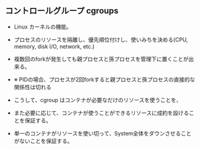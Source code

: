 ## コントロールグループ cgroups
* Linux カーネルの機能。
* プロセスのリソースを隔離し、優先順位付けし、使いみちを決める(CPU, memory, disk I/O, network, etc.)
* 複数回のforkが発生しても親プロセスと孫プロセスを管理下に置くことが出来る。
* ※ PIDの場合、プロセスが2回forkすると親プロセスと孫プロセスの直接的な関係性は切れる

* こうして、cgroup はコンテナが必要なだけのリソースを使うことを、
* また必要に応じて、コンテナが使うことができるリソースに成約を設けることを保証する。
* 単一のコンテナがリソースを使い切って、System全体をダウンさせることがないことを保証する。
